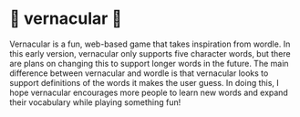 # 🧩 vernacular 🧩
Vernacular is a fun, web-based game that takes inspiration from wordle. In this early version, vernacular only supports five character words, but there are plans on changing this to support longer words in the future. The main difference between vernacular and wordle is that vernacular looks to support definitions of the words it makes the user guess. In doing this, I hope vernacular encourages more people to learn new words and expand their vocabulary while playing something fun! 

